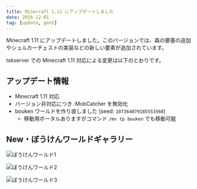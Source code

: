 ```yaml
---
title: Minecraft 1.11 にアップデートしました
date: 2016-12-01
tag: [update, gen5]
---
```


Minecraft 1.11 にアップデートしました。このバージョンでは、森の要塞の追加やシュルカーチェストの実装などの新しい要素が追加されています。

tskserver での Minecraft 1.11 対応による変更は以下のとおりです。

## アップデート情報
* Minecraft 1.11 対応
* バージョン非対応につき :MobCatcher を無効化
* bouken ワールドを作り直しました (seed: `107364079185553560`)
  * 移動用ポータルありますがコマンド `/mv tp bouken` でも移動可能


## New・ぼうけんワールドギャラリー

![ぼうけんワールド1](/img/2016-12-01_19.48.54.png)

![ぼうけんワールド2](/img/2016-12-01_19.50.03.png)

![ぼうけんワールド3](/img/2016-12-01_19.50.23.png)
